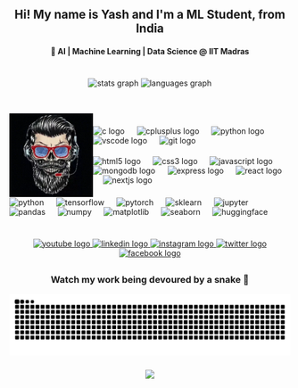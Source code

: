 <h2 align="center">Hi! My name is Yash and I'm a ML Student, from India</h2>
<h4 align="center">🧠 AI | Machine Learning | Data Science @ IIT Madras</h4>                                                              

###

<br clear="both">

<div align="center">
  <img src="https://github-readme-stats.vercel.app/api?username=Real-yash&hide_title=false&hide_rank=false&show_icons=true&include_all_commits=true&count_private=true&disable_animations=false&theme=dark&locale=en&hide_border=false" height="150" alt="stats graph"  /> 
    
  <img src="https://github-readme-stats.vercel.app/api/top-langs?username=Real-yash&locale=en&hide_title=false&layout=compact&card_width=320&langs_count=5&theme=dark&hide_border=false" height="150" alt="languages graph"  />
</div>

##

<br clear="both">

<img align="left" height="150" src="hyperyuva.webp" />

###

<div align="left">
  <img src="https://cdn.jsdelivr.net/gh/devicons/devicon/icons/c/c-original.svg" height="32" alt="c logo"  />
  <img width="14" />
  <img src="https://cdn.jsdelivr.net/gh/devicons/devicon/icons/cplusplus/cplusplus-original.svg" height="32" alt="cplusplus logo"  />
  <img width="14" />
  <img src="https://cdn.jsdelivr.net/gh/devicons/devicon/icons/python/python-original.svg" height="32" alt="python logo"  />
  <img width="14" />
  <img src="https://cdn.jsdelivr.net/gh/devicons/devicon/icons/vscode/vscode-original.svg" height="32" alt="vscode logo"  />
  <img width="14" />
  <img src="https://cdn.jsdelivr.net/gh/devicons/devicon/icons/git/git-original.svg" height="32" alt="git logo"  />
</div>

####

<div align="left">
  <img src="https://cdn.jsdelivr.net/gh/devicons/devicon/icons/html5/html5-original.svg" height="32" alt="html5 logo"  />
  <img width="14" />
  <img src="https://cdn.jsdelivr.net/gh/devicons/devicon/icons/css3/css3-original.svg" height="32" alt="css3 logo"  />
  <img width="14" />
  <img src="https://cdn.jsdelivr.net/gh/devicons/devicon/icons/javascript/javascript-original.svg" height="32" alt="javascript logo"  />
  <img width="14" />
  <img src="https://skillicons.dev/icons?i=mongodb" height="32" alt="mongodb logo"  />
  <img width="14" />
  <img src="https://skillicons.dev/icons?i=express" height="32" alt="express logo"  />
  <img width="14" />
  <img src="https://skillicons.dev/icons?i=react" height="32" alt="react logo"  />
  <img width="14" />
  <img src="https://cdn.jsdelivr.net/gh/devicons/devicon/icons/nextjs/nextjs-original.svg" height="32" alt="nextjs logo"  />

</div>

###

<div align="left">
  <img src="https://cdn.jsdelivr.net/gh/devicons/devicon/icons/python/python-original.svg" height="32" alt="python" />
  <img width="14" />
  <img src="https://skillicons.dev/icons?i=tensorflow" height="32" alt="tensorflow" />
  <img width="14" />
  <img src="https://skillicons.dev/icons?i=pytorch" height="32" alt="pytorch" />
  <img width="14" />
  <img src="https://skillicons.dev/icons?i=sklearn" height="32" alt="sklearn" />
  <img width="14" />
  <img src="https://skillicons.dev/icons?i=jupyter" height="32" alt="jupyter" />
  <img width="14" />
  <img src="https://skillicons.dev/icons?i=pandas" height="32" alt="pandas" />
  <img width="14" />
  <img src="https://skillicons.dev/icons?i=numpy" height="32" alt="numpy" />
  <img width="14" />
  <img src="https://skillicons.dev/icons?i=matplotlib" height="32" alt="matplotlib" />
  <img width="14" />
  <img src="https://skillicons.dev/icons?i=seaborn" height="32" alt="seaborn" />
  <img width="14" />
  <img src="https://skillicons.dev/icons?i=huggingface" height="32" alt="huggingface" />
</div>

<br />

###

<div align="center">
  <a href="https://www.youtube.com/c/hyperyuva" target="_blank">
    <img src="https://img.shields.io/static/v1?message=Youtube&logo=youtube&label=&color=FF0000&logoColor=&labelColor=&style=flat" height="36" alt="youtube logo"  />
  </a>
  <a href="https://www.linkedin.com/in/-yashpatil/" target="_blank">
    <img src="https://img.shields.io/static/v1?message=LinkedIn&logo=linkedin&label=&color=0077B5&logoColor=white&labelColor=&style=flat" height="36" alt="linkedin logo"  />
  </a>
    <a href="https://www.instagram.com/yashbytes/" target="_blank">
    <img src="https://img.shields.io/static/v1?message=Instagram&logo=instagram&label=&color=E4405F&logoColor=white&labelColor=&style=flat" height="36" alt="instagram logo"  />
  </a>
  <a href="https://x.com/yashbytes" target="_blank">
    <img src="https://img.shields.io/static/v1?message=Twitter&logo=twitter&label=&color=1DA1F2&logoColor=white&labelColor=&style=flat" height="36" alt="twitter logo"  />
  </a>
  <a href="https://www.facebook.com/yashbytes/" target="_blank">
    <img src="https://img.shields.io/static/v1?message=Facebook&logo=facebook&label=&color=1877F2&logoColor=white&labelColor=&style=flat" height="36" alt="facebook logo"  />
  </a>
</div>

##

<h3 align="center">Watch my work being devoured by a snake 🐍</h3>

<img src="https://raw.githubusercontent.com/Real-yash/Real-yash/output/snake.svg" alt="Snake animation" />

###

<div align="center">
  <img src="https://profile-counter.glitch.me/Real-yash/count.svg?"  />
</div>

###
